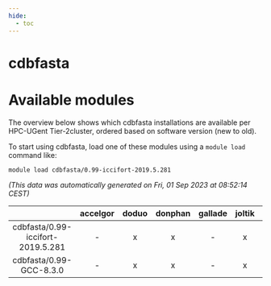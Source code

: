 ```yaml
---
hide:
  - toc
---
```


cdbfasta
========

# Available modules


The overview below shows which cdbfasta installations are available per HPC-UGent Tier-2cluster, ordered based on software version (new to old).

To start using cdbfasta, load one of these modules using a `module load` command like:

```shell
module load cdbfasta/0.99-iccifort-2019.5.281
```

*(This data was automatically generated on Fri, 01 Sep 2023 at 08:52:14 CEST)*  

| |accelgor|doduo|donphan|gallade|joltik|skitty|swalot|victini|
| :---: | :---: | :---: | :---: | :---: | :---: | :---: | :---: | :---: |
|cdbfasta/0.99-iccifort-2019.5.281|-|x|x|-|x|-|-|-|
|cdbfasta/0.99-GCC-8.3.0|-|x|x|-|x|-|-|-|
